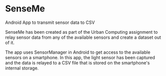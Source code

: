 # SenseMe
Android App to transmit sensor data to CSV

SenseMe has been created as part of the Urban Computing assignment to relay sensor data from any of the available sensors and create a dataset out of it. 

The app uses SensorManager in Android to get access to the available sensors on a smartphone. In this app, the light sensor has been captured and the data 
is relayed to a CSV file that is stored on the smartphone's internal storage.
